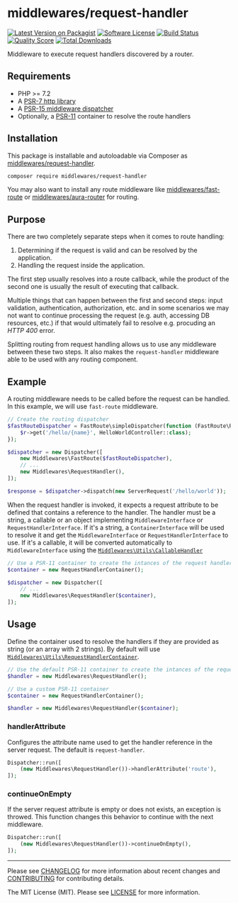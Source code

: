 # middlewares/request-handler

[![Latest Version on Packagist][ico-version]][link-packagist]
[![Software License][ico-license]](LICENSE)
[![Build Status][ico-travis]][link-travis]
[![Quality Score][ico-scrutinizer]][link-scrutinizer]
[![Total Downloads][ico-downloads]][link-downloads]

Middleware to execute request handlers discovered by a router.

## Requirements

* PHP >= 7.2
* A [PSR-7 http library](https://github.com/middlewares/awesome-psr15-middlewares#psr-7-implementations)
* A [PSR-15 middleware dispatcher](https://github.com/middlewares/awesome-psr15-middlewares#dispatcher)
* Optionally, a [PSR-11](https://github.com/php-fig/container) container to resolve the route handlers

## Installation

This package is installable and autoloadable via Composer as [middlewares/request-handler](https://packagist.org/packages/middlewares/request-handler).

```sh
composer require middlewares/request-handler
```

You may also want to install any route middleware like [middlewares/fast-route](https://packagist.org/packages/middlewares/fast-route) or [middlewares/aura-router](https://packagist.org/packages/middlewares/aura-router) for routing.

## Purpose

There are two completely separate steps when it comes to route handling:

1. Determining if the request is valid and can be resolved by the application.
2. Handling the request inside the application.

The first step usually resolves into a route callback, while the product of the second one is usually the result of executing that callback.

Multiple things that can happen between the first and second steps: input validation, authentication, authorization, etc.
and in some scenarios we may not want to continue processing the request (e.g. auth, accessing DB resources, etc.) if that would ultimately fail to resolve e.g. procuding an *HTTP 400* error.

Splitting routing from request handling allows us to use any middleware between these two steps. It also makes the `request-handler` middleware able to be used with any routing component.

## Example

A routing middleware needs to be called before the request can be handled. In this example, we will use `fast-route` middleware.

```php
// Create the routing dispatcher
$fastRouteDispatcher = FastRoute\simpleDispatcher(function (FastRoute\RouteCollector $r) {
    $r->get('/hello/{name}', HelloWorldController::class);
});

$dispatcher = new Dispatcher([
    new Middlewares\FastRoute($fastRouteDispatcher),
    // ...
    new Middlewares\RequestHandler(),
]);

$response = $dispatcher->dispatch(new ServerRequest('/hello/world'));
```

When the request handler is invoked, it expects a request attribute to be defined that contains a reference to the handler. The handler must be a string, a callable or an object implementing `MiddlewareInterface` or `RequestHandlerInterface`. If it's a string, a `ContainerInterface` will be used to resolve it and get the `MiddlewareInterface` or `RequestHandlerInterface` to use. If it's a callable, it will be converted automatically to `MiddlewareInterface` using the [`Middlewares\Utils\CallableHandler`](https://github.com/middlewares/utils#callablehandler)

```php
// Use a PSR-11 container to create the intances of the request handlers
$container = new RequestHandlerContainer();

$dispatcher = new Dispatcher([
    // ...
    new Middlewares\RequestHandler($container),
]);
```

## Usage

Define the container used to resolve the handlers if they are provided as string (or an array with 2 strings). By default will use [`Middlewares\Utils\RequestHandlerContainer`](https://github.com/middlewares/utils/blob/master/src/RequestHandlerContainer.php).

```php
// Use the default PSR-11 container to create the intances of the request handlers
$handler = new Middlewares\RequestHandler();

// Use a custom PSR-11 container
$container = new RequestHandlerContainer();

$handler = new Middlewares\RequestHandler($container);
```

### handlerAttribute

Configures the attribute name used to get the handler reference in the server request. The default is `request-handler`.

```php
Dispatcher::run([
    (new Middlewares\RequestHandler())->handlerAttribute('route'),
]);
```

### continueOnEmpty

If the server request attribute is empty or does not exists, an exception is throwed. This function changes this behavior to continue with the next middleware.

```php
Dispatcher::run([
    (new Middlewares\RequestHandler())->continueOnEmpty(),
]);
```
---

Please see [CHANGELOG](CHANGELOG.md) for more information about recent changes and [CONTRIBUTING](CONTRIBUTING.md) for contributing details.

The MIT License (MIT). Please see [LICENSE](LICENSE) for more information.

[ico-version]: https://img.shields.io/packagist/v/middlewares/request-handler.svg?style=flat-square
[ico-license]: https://img.shields.io/badge/license-MIT-brightgreen.svg?style=flat-square
[ico-travis]: https://img.shields.io/travis/middlewares/request-handler/master.svg?style=flat-square
[ico-scrutinizer]: https://img.shields.io/scrutinizer/g/middlewares/request-handler.svg?style=flat-square
[ico-downloads]: https://img.shields.io/packagist/dt/middlewares/request-handler.svg?style=flat-square

[link-packagist]: https://packagist.org/packages/middlewares/request-handler
[link-travis]: https://travis-ci.org/middlewares/request-handler
[link-scrutinizer]: https://scrutinizer-ci.com/g/middlewares/request-handler
[link-downloads]: https://packagist.org/packages/middlewares/request-handler

